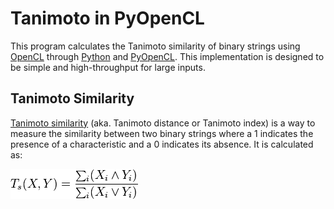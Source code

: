 # Tanimoto in PyOpenCL

This program calculates the Tanimoto similarity of binary strings using [OpenCL](https://www.khronos.org/opencl/) through [Python](https://www.python.org) and [PyOpenCL](http://mathema.tician.de/software/pyopencl/). This implementation is designed to be simple and high-throughput for large inputs.

## Tanimoto Similarity

[Tanimoto similarity](http://en.wikipedia.org/wiki/Jaccard_index#Tanimoto.27s_definitions_of_similarity_and_distance) (aka. Tanimoto distance or Tanimoto index) is a way to measure the similarity between two binary strings where a 1 indicates the presence of a characteristic and a 0 indicates its absence. It is calculated as:

![Mathematical formulation](images/tanimoto_math.png)